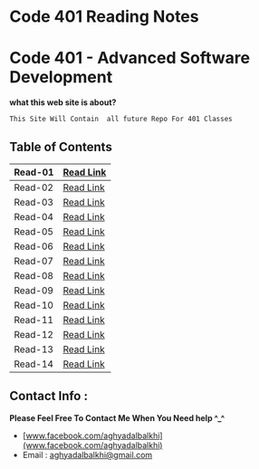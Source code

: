 
# Code 401 Reading Notes
# Code 401 - Advanced Software Development
**what this web site is about?**
```
This Site Will Contain  all future Repo For 401 Classes

```


## Table of Contents

| Read-01       | [Read Link ](https://aghyadalbalkhi-asac.github.io/Reading-Notes-401/Read-01)  |
|-------------------------|----------------------------------------------------------------------------------------------------|
| Read-02       | [Read Link ](https://aghyadalbalkhi-asac.github.io/Reading-Notes-401/Read-02)  |
| Read-03       | [Read Link ](https://aghyadalbalkhi-asac.github.io/Reading-Notes-401/Read-03)  |
| Read-04       | [Read Link ](https://aghyadalbalkhi-asac.github.io/Reading-Notes-401/Read-04)  |
| Read-05       | [Read Link ](https://aghyadalbalkhi-asac.github.io/Reading-Notes-401/Read-05)  |
| Read-06       | [Read Link ](https://aghyadalbalkhi-asac.github.io/Reading-Notes-401/Read-06)  |
| Read-07       | [Read Link ](https://aghyadalbalkhi-asac.github.io/Reading-Notes-401/Read-07)  |
| Read-08       | [Read Link ](https://aghyadalbalkhi-asac.github.io/Reading-Notes-401/Read-08)  |
| Read-09       | [Read Link ]()  |
| Read-10       | [Read Link ]()  |
| Read-11       | [Read Link ]()  |
| Read-12       | [Read Link ]()  |
| Read-13       | [Read Link ]()  |
| Read-14       | [Read Link ]()  |


## Contact Info : 
**Please Feel Free To Contact Me When You Need help ^_^**
* [www.facebook.com/aghyadalbalkhi](www.facebook.com/aghyadalbalkhi)
* Email : aghyadalbalkhi@gmail.com
